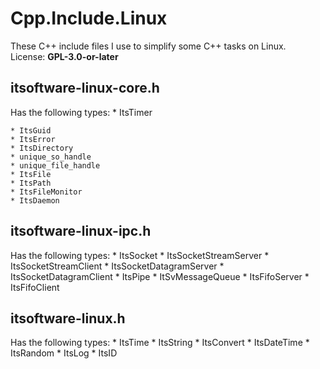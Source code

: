 # Cpp.Include.Linux
These C++ include files I use to simplify some C++ tasks on Linux.  
License: **GPL-3.0-or-later**

## itsoftware-linux-core.h
Has the following types:
    * ItsTimer
    
    * ItsGuid
    * ItsError
    * ItsDirectory
    * unique_so_handle
    * unique_file_handle
    * ItsFile
    * ItsPath
    * ItsFileMonitor
    * ItsDaemon

## itsoftware-linux-ipc.h
Has the following types:
    * ItsSocket
    * ItsSocketStreamServer
    * ItsSocketStreamClient
    * ItsSocketDatagramServer
    * ItsSocketDatagramClient
    * ItsPipe
    * ItSvMessageQueue
    * ItsFifoServer
    * ItsFifoClient

## itsoftware-linux.h
Has the following types:
    * ItsTime
    * ItsString
    * ItsConvert
    * ItsDateTime
    * ItsRandom
    * ItsLog
    * ItsID
